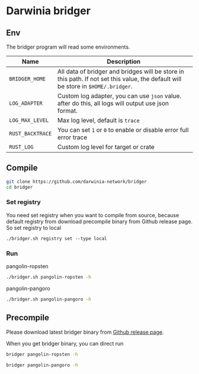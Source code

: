 Darwinia bridger
===

## Env

The bridger program will read some environments.

| Name             | Description                                                                                                                       |
| ---------------- | --------------------------------------------------------------------------------------------------------------------------------- |
| `BRIDGER_HOME`   | All data of bridger and bridges will be store in this path. If not set this value, the default will be store in `$HOME/.bridger`. |
| `LOG_ADAPTER`    | Custom log adapter, you can use `json` value. after do this, all logs will output use json format.                                |
| `LOG_MAX_LEVEL`  | Max log level, default is `trace`                                                                                                 |
| `RUST_BACKTRACE` | You can set  `1` or `0` to enable or disable error full error trace                                                               |
| `RUST_LOG`       | Custom log level for target or crate                                                                                              |

## Compile

```bash
git clone https://github.com/darwinia-network/bridger
cd bridger
```

### Set registry

You need set registry when you want to compile from source, because default
registry from download precompile binary from Github release page. So set
registry to local

```text
./bridger.sh registry set --type local
```

### Run

pangolin-ropsten
```bash
./bridger.sh pangolin-ropsten -h
```

pangolin-pangoro
```bash
./bridger.sh pangolin-pangoro -h
```


## Precompile

Please download latest bridger binary from [Github release page](https://github.com/darwinia-network/bridger/releases).

When you get bridger binary, you can direct run

```bash
bridger pangolin-ropsten -h
```

```bash
bridger pangolin-pangoro -h
```
